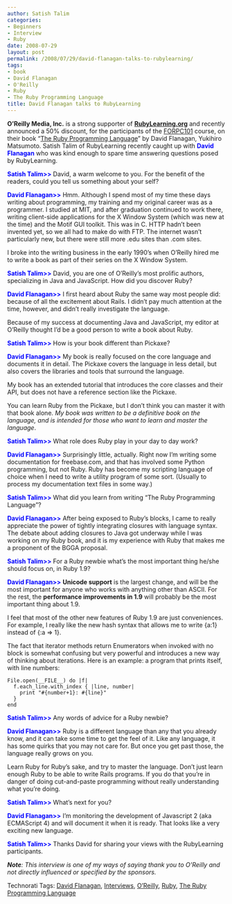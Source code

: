 ```yaml
---
author: Satish Talim
categories:
- Beginners
- Interview
- Ruby
date: 2008-07-29
layout: post
permalink: /2008/07/29/david-flanagan-talks-to-rubylearning/
tags:
- book
- David Flanagan
- O'Reilly
- Ruby
- The Ruby Programming Language
title: David Flanagan talks to RubyLearning
---
```


<div>
  <p class="note">
    <strong>O&#8217;Reilly Media, Inc.</strong> is a strong supporter of <strong><a href="http://rubylearning.org/">RubyLearning.org</a></strong> and recently announced a 50% discount, for the participants of the <a href="http://rubylearning.org/">FORPC101</a> course, on their book &#8220;<a href="http://oreilly.com/catalog/9780596516178/">The Ruby Programming Language</a>&#8221; by David Flanagan, Yukihiro Matsumoto. Satish Talim of RubyLearning recently caught up with <strong><span style="color:blue;">David Flanagan</span></strong> who was kind enough to spare time answering questions posed by RubyLearning.
  </p>
  
  <p>
    <strong><span style="color:blue;">Satish Talim>></span></strong> David, a warm welcome to you. For the benefit of the readers, could you tell us something about your self?
  </p>
  
  <p>
    <strong><span style="color:blue;">David Flanagan>></span></strong> Hmm. Although I spend most of my time these days writing about programming, my training and my original career was as a programmer. I studied at MIT, and after graduation continued to work there, writing client-side applications for the X Window System (which was new at the time) and the Motif GUI toolkit. This was in C. HTTP hadn&#8217;t been invented yet, so we all had to make do with FTP. The internet wasn&#8217;t particularly new, but there were still more .edu sites than .com sites.
  </p>
  
  <p>
    I broke into the writing business in the early 1990&#8217;s when O&#8217;Reilly hired me to write a book as part of their series on the X Window System.
  </p>
  
  <p>
    <strong><span style="color:blue;">Satish Talim>></span></strong> David, you are one of O&#8217;Reilly&#8217;s most prolific authors, specializing in Java and JavaScript. How did you discover Ruby?
  </p>
  
  <p>
    <strong><span style="color:blue;">David Flanagan>></span></strong> I first heard about Ruby the same way most people did: because of all the excitement about Rails. I didn&#8217;t pay much attention at the time, however, and didn&#8217;t really investigate the language.
  </p>
  
  <p>
    Because of my success at documenting Java and JavaScript, my editor at O&#8217;Reilly thought I&#8217;d be a good person to write a book about Ruby.
  </p>
  
  <p>
    <strong><span style="color:blue;">Satish Talim>></span></strong> How is your book different than Pickaxe?
  </p>
  
  <p>
    <strong><span style="color:blue;">David Flanagan>></span></strong> My book is really focused on the core language and documents it in detail. The Pickaxe covers the language in less detail, but also covers the libraries and tools that surround the language.
  </p>
  
  <p>
    My book has an extended tutorial that introduces the core classes and their API, but does not have a reference section like the Pickaxe.
  </p>
  
  <p>
    You can learn Ruby from the Pickaxe, but I don&#8217;t think you can master it with that book alone. <em>My book was written to be a definitive book on the language, and is intended for those who want to learn and master the language</em>.
  </p>
  
  <p>
    <strong><span style="color:blue;">Satish Talim>></span></strong> What role does Ruby play in your day to day work?
  </p>
  
  <p>
    <strong><span style="color:blue;">David Flanagan>></span></strong> Surprisingly little, actually. Right now I&#8217;m writing some documentation for freebase.com, and that has involved some Python programming, but not Ruby. Ruby has become my scripting language of choice when I need to write a utility program of some sort. (Usually to process my documentation text files in some way.)
  </p>
  
  <p>
    <strong><span style="color:blue;">Satish Talim>></span></strong> What did you learn from writing &#8220;The Ruby Programming Language&#8221;?
  </p>
  
  <p>
    <strong><span style="color:blue;">David Flanagan>></span></strong> After being exposed to Ruby&#8217;s blocks, I came to really appreciate the power of tightly integrating closures with language syntax. The debate about adding closures to Java got underway while I was working on my Ruby book, and it is my experience with Ruby that makes me a proponent of the BGGA proposal.
  </p>
  
  <p>
    <strong><span style="color:blue;">Satish Talim>></span></strong> For a Ruby newbie what&#8217;s the most important thing he/she should focus on, in Ruby 1.9?
  </p>
  
  <p>
    <strong><span style="color:blue;">David Flanagan>></span></strong> <strong>Unicode support</strong> is the largest change, and will be the most important for anyone who works with anything other than ASCII. For the rest, the <strong>performance improvements in 1.9</strong> will probably be the most important thing about 1.9.
  </p>
  
  <p>
    I feel that most of the other new features of Ruby 1.9 are just conveniences. For example, I really like the new hash syntax that allows me to write {a:1} instead of {:a => 1}.
  </p>
  
  <p>
    The fact that iterator methods return Enumerators when invoked with no block is somewhat confusing but very powerful and introduces a new way of thinking about iterations. Here is an example: a program that prints itself, with line numbers:
  </p>
  
  <pre><code>File.open(__FILE__) do |f|
  f.each_line.with_index { |line, number|
    print "#{number+1}: #{line}"
  }
end</code></pre>
  
  <p>
    <strong><span style="color:blue;">Satish Talim>></span></strong> Any words of advice for a Ruby newbie?
  </p>
  
  <p>
    <strong><span style="color:blue;">David Flanagan>></span></strong> Ruby is a different language than any that you already know, and it can take some time to get the feel of it. Like any language, it has some quirks that you may not care for. But once you get past those, the language really grows on you.
  </p>
  
  <p>
    Learn Ruby for Ruby&#8217;s sake, and try to master the language. Don&#8217;t just learn enough Ruby to be able to write Rails programs. If you do that you&#8217;re in danger of doing cut-and-paste programming without really understanding what you&#8217;re doing.
  </p>
  
  <p>
    <strong><span style="color:blue;">Satish Talim>></span></strong> What&#8217;s next for you?
  </p>
  
  <p>
    <strong><span style="color:blue;">David Flanagan>></span></strong> I&#8217;m monitoring the development of Javascript 2 (aka ECMAScript 4) and will document it when it is ready. That looks like a very exciting new language.
  </p>
  
  <p>
    <strong><span style="color:blue;">Satish Talim>></span></strong> Thanks David for sharing your views with the RubyLearning participants.
  </p>
  
  <p class="note">
    <em><strong>Note</strong>: This interview is one of my ways of saying thank you to O&#8217;Reilly and not directly influenced or specified by the sponsors.</em>
  </p>
</div>

Technorati Tags: <a href="http://technorati.com/tag/David+Flanagan" rel="tag">David Flanagan</a>, <a href="http://technorati.com/tag/Interviews" rel="tag"> Interviews</a>, <a href="http://technorati.com/tag/O%26%238217%3BReilly" rel="tag"> O&#8217;Reilly</a>, <a href="http://technorati.com/tag/Ruby" rel="tag"> Ruby</a>, <a href="http://technorati.com/tag/The+Ruby+Programming+Language" rel="tag"> The Ruby Programming Language</a>
